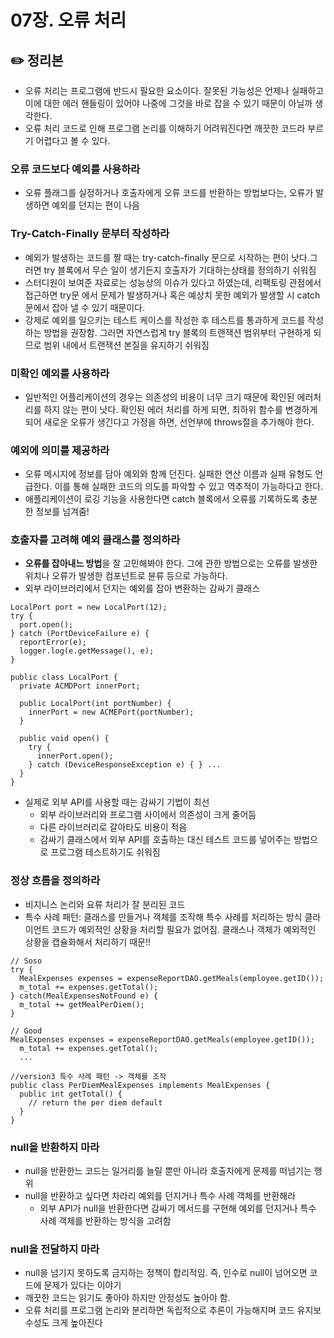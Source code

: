 # 07장. 오류 처리

## ✏️ 정리본

- 오류 처리는 프로그램에 반드시 필요한 요소이다. 잘못된 가능성은 언제나 실패하고 이에 대한 에러 핸들링이 있어야 나중에 그것을 바로 잡을 수 있기 때문이 아닐까 생각한다.
- 오류 처리 코드로 인해 프로그램 논리를 이해하기 어려워진다면 깨끗한 코드라 부르기 어렵다고 볼 수 있다.

### 오류 코드보다 예외를 사용하라

- 오류 플래그를 실정하거나 호출자에게 오류 코드를 반환하는 방법보다는, 오류가 발생하면 예외를 던지는 편이 나음

### Try-Catch-Finally 문부터 작성하라

- 예외가 발생하는 코드를 짤 때는 try-catch-finally 문으로 시작하는 편이 낫다.그러면 try 블록에서 무슨 일이 생기든지 호출자가 기대하는상태를 정의하기 쉬워짐
- 스터디원이 보여준 자료로는 성능상의 이슈가 있다고 하였는데, 리팩토링 관점에서 접근하면 try문 에서 문제가 발생하거나 혹은 예상치 못한 예외가 발생할 시 catch문에서 잡아 낼 수 있기 때문이다.
- 강제로 예외를 일으키는 테스트 케이스를 작성한 후 테스트를 통과하게 코드를 작성하는 방법을 권장함. 그러면 자연스럽게 try 블록의 트랜잭션 범위부터 구현하게 되므로 범위 내에서 트랜잭션 본질을 유지하기 쉬워짐

### 미확인 예외를 사용하라

- 일반적인 어플리케이션의 경우는 의존성의 비용이 너무 크기 때문에 확인된 에러처리를 하지 않는 편이 낫다. 확인된 에러 처리를 하게 되면, 최하위 함수를 변경하게되어 새로운 오류가 생긴다고 가정을 하면, 선언부에 throws절을 추가해야 한다.

### 예외에 의미를 제공하라

- 오류 메시지에 정보를 담아 예외와 함께 던진다. 실패한 연산 이름과 실패 유형도 언급한다. 이를 통해 실패한 코드의 의도를 파악할 수 있고 역추적이 가능하다고 한다.
- 애플리케이션이 로깅 기능을 사용한다면 catch 블록에서 오류를 기록하도록 충분한 정보를 넘겨줌!

### 호출자를 고려해 예외 클래스를 정의하라

- **오류를 잡아내느 방법**을 잘 고민해봐야 한다. 그에 관한 방법으로는 오류를 발생한 위치나 오류가 발생한 컴포넌트로 뷴류 등으로 가능하다.
- 외부 라이브러리에서 던지는 예외를 잡아 변환하는 감싸기 클래스

```
LocalPort port = new LocalPort(12);
try {
  port.open();
} catch (PortDeviceFailure e) {
  reportError(e);
  logger.log(e.getMessage(), e);
}

public class LocalPort {
  private ACMDPort innerPort;

  public LocalPort(int portNumber) {
    innerPort = new ACMEPort(portNumber);
  }

  public void open() {
    try {
      innerPort.open();
    } catch (DeviceResponseException e) { } ...
  }
}
```

- 실제로 외부 API를 사용할 때는 감싸기 기법이 최선
  - 외부 라이브러리와 프로그램 사이에서 의존성이 크게 줄어듬
  - 다른 라이브러리로 갈아타도 비용이 적음
  - 감싸기 클래스에서 외부 API를 호출하는 대신 테스트 코드를 넣어주는 방법으로 프로그램 테스트하기도 쉬워짐

### 정상 흐름을 정의하라

- 비지니스 논리와 요류 처리가 잘 분리된 코드
- 특수 사례 패턴: 클래스를 만들거나 객체를 조작해 특수 사례를 처리하는 방식 클라이언트 코드가 예외적인 상황을 처리할 필요가 없어짐. 클래스나 객체가 예외적인 상황을 캡슐화해서 처리하기 때문!!

```
// Soso
try {
  MealExpenses expenses = expenseReportDAO.getMeals(employee.getID());
  m_total += expenses.getTotal();
} catch(MealExpensesNotFound e) {
  m_total += getMealPerDiem();
}

// Good
MealExpenses expenses = expenseReportDAO.getMeals(employee.getID());
  m_total += expenses.getTotal();
  ...

//version3 특수 사례 패턴 -> 객체를 조작
public class PerDiemMealExpenses implements MealExpenses {
  public int getTotal() {
    // return the per diem default
  }
}
```

### null을 반환하지 마라

- null을 반환한느 코드는 일거리를 늘릴 뿐만 아니라 호출자에게 문제를 떠넘기는 행위
- null을 반환하고 싶다면 차라리 예외를 던지거나 특수 사례 객체를 반환해라
  - 외부 API가 null을 반환한다면 감싸기 메서드를 구현해 예외를 던지거나 특수 사례 객체를 반환하는 방식을 고려함

### null을 전달하지 마라

- null을 넘기지 못하도록 금지하는 정책이 합리적임. 즉, 인수로 null이 넘어오면 코드에 문제가 있다는 이야기
- 깨끗한 코드는 읽기도 좋아야 하지만 안정성도 높아야 함.
- 오류 처리를 프로그램 논리와 분리하면 독립적으로 추론이 가능해지며 코드 유지보수성도 크게 높아진다
